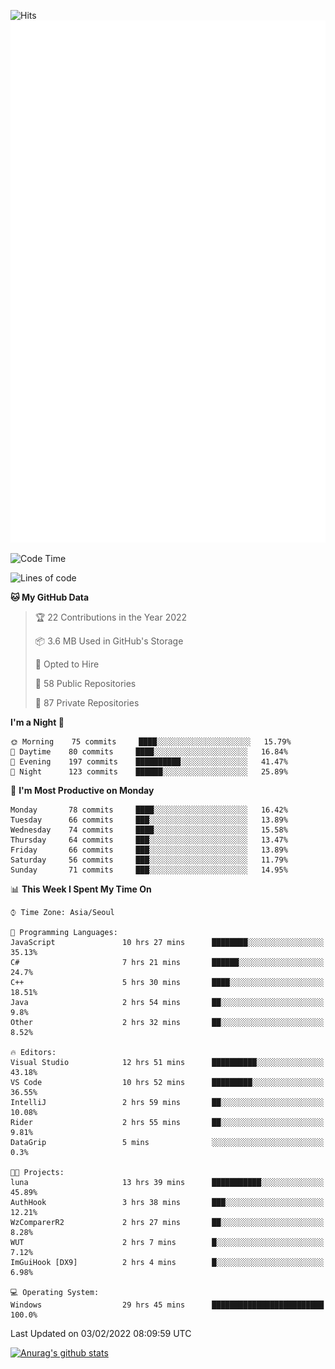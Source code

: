 ![Hits](https://hits.seeyoufarm.com/api/count/incr/badge.svg?url=https%3A%2F%2Fgithub.com%2Fkokose1234&count_bg=%2379C83D&title_bg=%23555555&icon=apple.svg&icon_color=%23E7E7E7&title=hits&edge_flat=false)
<br/>
![Metrics](https://github.com/kokose1234/kokose1234/blob/main/github-metrics.svg)

<!--START_SECTION:waka-->
![Code Time](http://img.shields.io/badge/Code%20Time-434%20hrs%2028%20mins-blue)

![Lines of code](https://img.shields.io/badge/From%20Hello%20World%20I%27ve%20Written-8%20Million%20lines%20of%20code-blue)

**🐱 My GitHub Data** 

> 🏆 22 Contributions in the Year 2022
 > 
> 📦 3.6 MB Used in GitHub's Storage 
 > 
> 💼 Opted to Hire
 > 
> 📜 58 Public Repositories 
 > 
> 🔑 87 Private Repositories  
 > 
**I'm a Night 🦉** 

```text
🌞 Morning    75 commits     ████░░░░░░░░░░░░░░░░░░░░░   15.79% 
🌆 Daytime    80 commits     ████░░░░░░░░░░░░░░░░░░░░░   16.84% 
🌃 Evening    197 commits    ██████████░░░░░░░░░░░░░░░   41.47% 
🌙 Night      123 commits    ██████░░░░░░░░░░░░░░░░░░░   25.89%

```
📅 **I'm Most Productive on Monday** 

```text
Monday       78 commits     ████░░░░░░░░░░░░░░░░░░░░░   16.42% 
Tuesday      66 commits     ███░░░░░░░░░░░░░░░░░░░░░░   13.89% 
Wednesday    74 commits     ████░░░░░░░░░░░░░░░░░░░░░   15.58% 
Thursday     64 commits     ███░░░░░░░░░░░░░░░░░░░░░░   13.47% 
Friday       66 commits     ███░░░░░░░░░░░░░░░░░░░░░░   13.89% 
Saturday     56 commits     ███░░░░░░░░░░░░░░░░░░░░░░   11.79% 
Sunday       71 commits     ███░░░░░░░░░░░░░░░░░░░░░░   14.95%

```


📊 **This Week I Spent My Time On** 

```text
⌚︎ Time Zone: Asia/Seoul

💬 Programming Languages: 
JavaScript               10 hrs 27 mins      ████████░░░░░░░░░░░░░░░░░   35.13% 
C#                       7 hrs 21 mins       ██████░░░░░░░░░░░░░░░░░░░   24.7% 
C++                      5 hrs 30 mins       ████░░░░░░░░░░░░░░░░░░░░░   18.51% 
Java                     2 hrs 54 mins       ██░░░░░░░░░░░░░░░░░░░░░░░   9.8% 
Other                    2 hrs 32 mins       ██░░░░░░░░░░░░░░░░░░░░░░░   8.52%

🔥 Editors: 
Visual Studio            12 hrs 51 mins      ██████████░░░░░░░░░░░░░░░   43.18% 
VS Code                  10 hrs 52 mins      █████████░░░░░░░░░░░░░░░░   36.55% 
IntelliJ                 2 hrs 59 mins       ██░░░░░░░░░░░░░░░░░░░░░░░   10.08% 
Rider                    2 hrs 55 mins       ██░░░░░░░░░░░░░░░░░░░░░░░   9.81% 
DataGrip                 5 mins              ░░░░░░░░░░░░░░░░░░░░░░░░░   0.3%

🐱‍💻 Projects: 
luna                     13 hrs 39 mins      ███████████░░░░░░░░░░░░░░   45.89% 
AuthHook                 3 hrs 38 mins       ███░░░░░░░░░░░░░░░░░░░░░░   12.21% 
WzComparerR2             2 hrs 27 mins       ██░░░░░░░░░░░░░░░░░░░░░░░   8.28% 
WUT                      2 hrs 7 mins        █░░░░░░░░░░░░░░░░░░░░░░░░   7.12% 
ImGuiHook [DX9]          2 hrs 4 mins        █░░░░░░░░░░░░░░░░░░░░░░░░   6.98%

💻 Operating System: 
Windows                  29 hrs 45 mins      █████████████████████████   100.0%

```


 Last Updated on 03/02/2022 08:09:59 UTC
<!--END_SECTION:waka-->

[![Anurag's github stats](https://github-readme-stats.vercel.app/api?username=kokose1234&theme=dracula)](https://github.com/anuraghazra/github-readme-stats)



	
